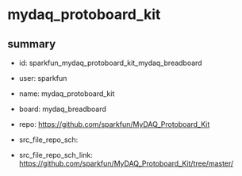 # mydaq_protoboard_kit
 
## summary 
* id: sparkfun_mydaq_protoboard_kit_mydaq_breadboard
* user: sparkfun
* name: mydaq_protoboard_kit
* board: mydaq_breadboard
* repo: https://github.com/sparkfun/MyDAQ_Protoboard_Kit



* src_file_repo_sch: 
* src_file_repo_sch_link: https://github.com/sparkfun/MyDAQ_Protoboard_Kit/tree/master/




